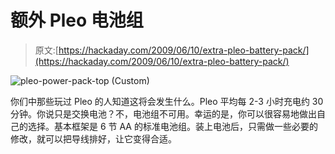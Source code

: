 # 额外 Pleo 电池组

> 原文:[https://hackaday.com/2009/06/10/extra-pleo-battery-pack/](https://hackaday.com/2009/06/10/extra-pleo-battery-pack/)

![pleo-power-pack-top (Custom)](../Images/3541d7e4a02d8b7796a5bf76acc0d928.png "pleo-power-pack-top (Custom)")

你们中那些玩过 Pleo 的人知道这将会发生什么。Pleo 平均每 2-3 小时充电约 30 分钟。你说只是交换电池？不，电池组不可用。幸运的是，你可以很容易地做出自己的选择。基本框架是 6 节 AA 的标准电池组。装上电池后，只需做一些必要的修改，就可以把导线排好，让它变得合适。